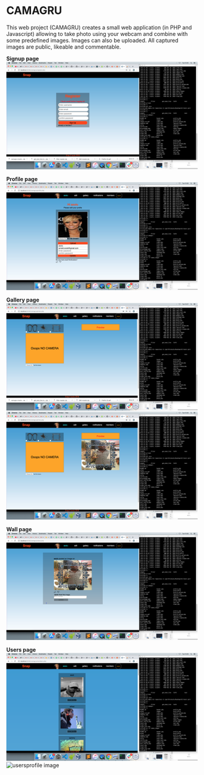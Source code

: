 # CAMAGRU

This web project (CAMAGRU) creates a small web application (in PHP and Javascript) allowing to take photo using your webcam and
combine with some predefined images. Images can also be uploaded.
All captured images are public, likeable and commentable.

**Signup page**
![signup image](/snapshots/signup.png)


**Profile page**
![profile image](/snapshots/profile.png)


**Gallery page**
![gallery1 image](/snapshots/gallery1.png)
![gallery2 image](/snapshots/gallery2.png)

**Wall page**
![wall image](/snapshots/wall.png)


**Users page**
![users image](/snapshots/users.png)
![usersprofile image](/snapshots/usersprofile.png)
